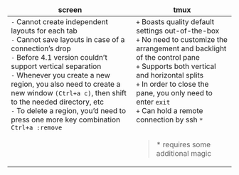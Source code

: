 <table>
  <thead>
    <tr>
      <td align="center"><b>screen</b></td>
      <td align="center"><b>tmux</b></td>
    </tr>
  </thead>
  <tbody>
    <tr>
      <td valign="top">
        <code>-</code> Cannot create independent layouts for each tab<br/>
        <code>-</code> Cannot save layouts in case of a connection’s drop<br/>
        <code>-</code> Before 4.1 version couldn’t support vertical separation<br/>
        <code>-</code> Whenever you create a new region, you also need to create a new window <code>(Ctrl+a c)</code>, then shift to the needed directory, etc<br/>
        <code>-</code> To delete a region, you’d need to press one more key combination <code>Ctrl+a :remove</code>
      </td>
      <td>
        <code>+</code> Boasts quality default settings out-of-the-box<br/>
        <code>+</code> No need to customize the arrangement and backlight of the control pane<br/>
        <code>+</code> Supports both vertical and horizontal splits<br/>
        <code>+</code> In order to close the pane, you only need to enter <code>exit</code><br/>
        <code>+</code> Can hold a remote connection by ssh <code>*</code><br/><br/>
        <blockquote>
          * requires some additional magic
        </blockquote>
      </td>
    </tr>
  </tbody>
</table>
